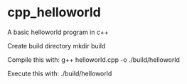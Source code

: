 # cpp_helloworld
A basic helloworld program in c++

Create build directory
mkdir build

Compile this with:
g++ helloworld.cpp -o ./build/helloworld

Execute this with:
./build/helloworld

